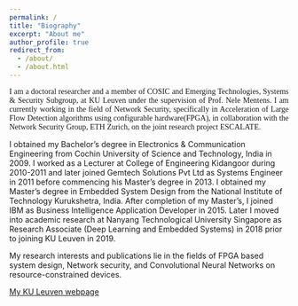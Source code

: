 ```yaml
---
permalink: /
title: "Biography"
excerpt: "About me"
author_profile: true
redirect_from: 
  - /about/
  - /about.html
---
```

<p style="font-size:100%;text-align:justify;font-family:Garamond;">
I am a doctoral researcher and a member of COSIC and Emerging Technologies, Systems & Security Subgroup, at KU Leuven under the supervision of Prof. Nele Mentens. I am currently working in the field of Network Security, specifically in Acceleration of Large Flow Detection algorithms using configurable hardware(FPGA), in collaboration with the Network Security Group, ETH Zurich, on the joint research project ESCALATE.

I obtained my Bachelor’s degree in Electronics & Communication Engineering from Cochin University of Science and Technology, India in 2009. I worked as a Lecturer at College of Engineering Kidangoor during 2010-2011 and later joined Gemtech Solutions Pvt Ltd as Systems Engineer in 2011 before commencing his Master’s degree in 2013. I obtained my Master’s degree in Embedded System Design from the National Institute of Technology Kurukshetra, India. After completion of my Master’s, I joined IBM as Business Intelligence Application Developer in 2015. Later I moved into academic research at Nanyang Technological University Singapore as Research Associate (Deep Learning and Embedded Systems) in 2018 prior to joining KU Leuven in 2019.

My research interests and publications lie in the fields of FPGA based system design, Network security, and Convolutional Neural Networks on resource-constrained devices.

<!-- [My KU Leuven webpage](https://www.esat.kuleuven.be/cosic/people/arish-sateesan/) -->

<a href="https://www.esat.kuleuven.be/cosic/people/arish-sateesan/" target="_blank">My KU Leuven webpage</a>
</p>
